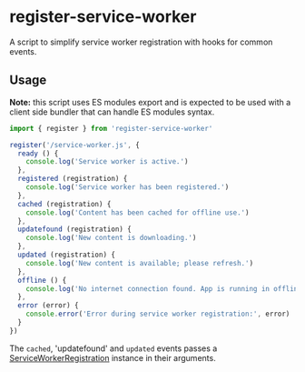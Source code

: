 # register-service-worker

A script to simplify service worker registration with hooks for common events.

## Usage

**Note:** this script uses ES modules export and is expected to be used with a client side bundler that can handle ES modules syntax.

``` js
import { register } from 'register-service-worker'

register('/service-worker.js', {
  ready () {
    console.log('Service worker is active.')
  },
  registered (registration) {
    console.log('Service worker has been registered.')
  },
  cached (registration) {
    console.log('Content has been cached for offline use.')
  },
  updatefound (registration) {
    console.log('New content is downloading.')
  },
  updated (registration) {
    console.log('New content is available; please refresh.')
  },
  offline () {
    console.log('No internet connection found. App is running in offline mode.')
  },
  error (error) {
    console.error('Error during service worker registration:', error)
  }
})
```

The `cached`, 'updatefound' and `updated` events passes a [ServiceWorkerRegistration](https://developer.mozilla.org/en-US/docs/Web/API/ServiceWorkerRegistration) instance in their arguments.
